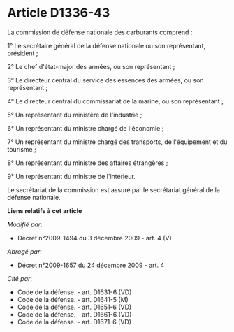 # Article D1336-43

La commission de défense nationale des carburants comprend :

1° Le secrétaire général de la défense nationale ou son représentant, président ;

2° Le chef d'état-major des armées, ou son représentant ;

3° Le directeur central du service des essences des armées, ou son représentant ;

4° Le directeur central du commissariat de la marine, ou son représentant ;

5° Un représentant du ministère de l'industrie ;

6° Un représentant du ministre chargé de l'économie ;

7° Un représentant du ministre chargé des transports, de l'équipement et du tourisme ;

8° Un représentant du ministre des affaires étrangères ;

9° Un représentant du ministre de l'intérieur.

Le secrétariat de la commission est assuré par le secrétariat général de la défense nationale.

**Liens relatifs à cet article**

_Modifié par_:

  - Décret n°2009-1494 du 3 décembre 2009 - art. 4 (V)

_Abrogé par_:

  - Décret n°2009-1657 du 24 décembre 2009 - art. 4

_Cité par_:

  - Code de la défense. - art. D1631-6 (VD)
  - Code de la défense. - art. D1641-5 (M)
  - Code de la défense. - art. D1651-6 (VD)
  - Code de la défense. - art. D1661-6 (VD)
  - Code de la défense. - art. D1671-6 (VD)
